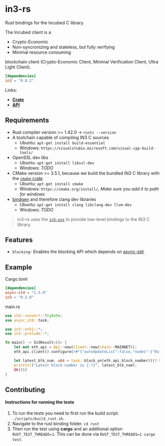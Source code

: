 # in3-rs
Rust bindings for the Incubed C library.

The Incubed client is a
* Crypto-Economic
* Non-syncronizing and stateless, but fully verifying
* Minimal resource consuming

blockchain client (Crypto-Economic Client, Minimal Verification Client, Ultra Light Client).

```toml
[dependencies]
in3 = "0.0.2"
```

Links:
* **[Crate](https://crates.io/crates/in3)**
* **[API](https://docs.rs/in3/)**

## Requirements
* Rust compiler version >= 1.42.0 -> `rustc --version`
* A toolchain capable of compiling IN3 C sources
  * Ubuntu: `apt-get install build-essential`
  * Windows: `https://visualstudio.microsoft.com/visual-cpp-build-tools/`
* OpenSSL dev libs
  * Ubuntu: `apt-get install libssl-dev`
  * Windows: *TODO*
* CMake version >= 3.5.1, because we build the bundled IN3 C library with the [`cmake` crate](https://github.com/alexcrichton/cmake-rs)
  * Ubuntu: `apt-get install cmake`
  * Windows: `https://cmake.org/install/`, *Make sure you add it to path for windows*
* [bindgen](https://github.com/rust-lang/rust-bindgen) and therefore clang dev libraries
  * Ubuntu: `apt-get install clang libclang-dev llvm-dev`
  * Windows: *TODO*

> in3-rs uses the [`in3-sys`](https://github.com/slockit/in3-c/tree/master/rust/in3-sys) to provide low-level bindings to the IN3 C library.


## Features
* `blocking`- Enables the blocking API which depends on [async-std](https://github.com/async-rs/async-std).

## Example
Cargo.toml

```toml
[dependencies]
async-std = "1.5.0"
in3 = "0.2.0"
```
main.rs
```rust
use std::convert::TryInto;
use async_std::task;

use in3::eth1::*;
use in3::prelude::*;

fn main() -> In3Result<()> {
    let mut eth_api = Api::new(Client::new(chain::MAINNET));
    eth_api.client().configure(r#"{"autoUpdateList":false,"nodes":{"0x1":{"needsUpdate":false}}}}"#)?;

    let latest_blk_num: u64 = task::block_on(eth_api.block_number())?.try_into()?;
    println!("Latest block number is {:?}", latest_blk_num);
    Ok(())
}
```

## Contributing

#### Instructions for running the tests

1. To run the tests you need to first run the build script. `./scripts/build_rust.sh`.
2. Navigate to the rust binding folder. `cd rust`
3. Then run the test using **cargo** and an additional option `RUST_TEST_THREADS=1`. This can be done via `RUST_TEST_THREADS=1 cargo test`.
